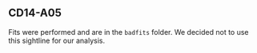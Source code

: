 ## CD14-A05

Fits were performed and are in the `badfits` folder. We decided not to use this sightline for our analysis.